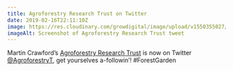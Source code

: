 ```yaml
---
title: Agroforestry Research Trust on Twitter
date: 2019-02-16T22:11:10Z
image: https://res.cloudinary.com/growdigital/image/upload/v1550355027/screenshot-190216.png
imageAlt: Screenshot of Agroforestry Research Trust tweet
---
```


Martin Crawford’s [Agroforestry Research Trust](https://www.agroforestry.co.uk) is now on Twitter [@AgroforestryT](https://mobile.twitter.com/AgroforestryT), get yourselves a-followin’! #ForestGarden 
